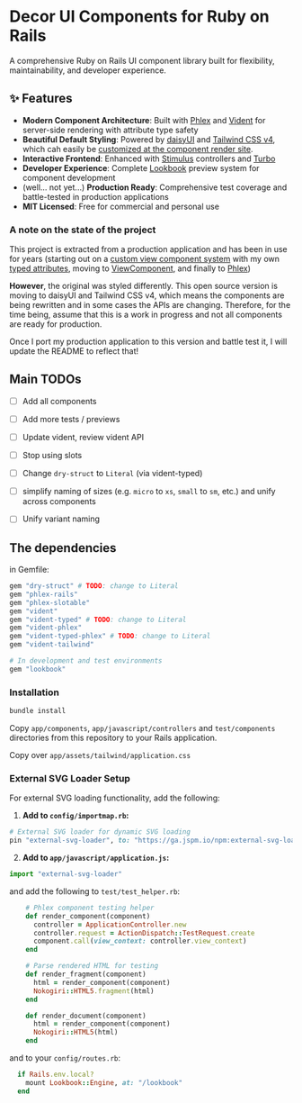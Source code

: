 # Decor UI Components for Ruby on Rails

A comprehensive Ruby on Rails UI component library built for flexibility, maintainability, and developer experience.

## ✨ Features

- **Modern Component Architecture**: Built with [Phlex](https://phlex.fun) and [Vident](https://github.com/stevegeek/vident) for server-side rendering with attribute type safety
- **Beautiful Default Styling**: Powered by [daisyUI](https://daisyui.com) and [Tailwind CSS v4](https://tailwindcss.com), which cah easily be [customized at the component render site](https://github.com/stevegeek/vident/blob/main/README.md?plain=1#L614).
- **Interactive Frontend**: Enhanced with [Stimulus](https://stimulus.hotwired.dev) controllers and [Turbo](https://turbo.hotwired.dev)
- **Developer Experience**: Complete [Lookbook](https://lookbook.build) preview system for component development
- (well... not yet...) **Production Ready**: Comprehensive test coverage and battle-tested in production applications
- **MIT Licensed**: Free for commercial and personal use

### A note on the state of the project

This project is extracted from a production application and has been in use for years (starting out on a [custom view component system](https://github.com/stevegeek/vc) with my own [typed attributes](https://github.com/stevegeek/typed_support), moving to [ViewComponent](https://viewcomponent.org), and finally to [Phlex](https://phlex.fun))

**However**, the original was styled differently. This open source version is moving to daisyUI and Tailwind CSS v4, which means the components are being rewritten 
and in some cases the APIs are changing. Therefore, for the time being, assume that this is a work in progress and not all components
are ready for production. 

Once I port my production application to this version and battle test it, I will update the README to reflect that!

## Main TODOs

- [ ] Add all components
- [ ] Add more tests / previews
- [ ] Update vident, review vident API
- [ ] Stop using slots
- [ ] Change `dry-struct` to `Literal` (via vident-typed)
- [ ] simplify naming of sizes (e.g. `micro` to `xs`, `small` to `sm`, etc.) and unify across components
- [ ] Unify variant naming


## The dependencies

in Gemfile:

```ruby
gem "dry-struct" # TODO: change to Literal
gem "phlex-rails"
gem "phlex-slotable"
gem "vident"
gem "vident-typed" # TODO: change to Literal
gem "vident-phlex" 
gem "vident-typed-phlex" # TODO: change to Literal
gem "vident-tailwind"

# In development and test environments
gem "lookbook"
```

### Installation

```bash
bundle install
```

Copy `app/components`, `app/javascript/controllers` and `test/components` directories from this repository to your Rails application.

Copy over `app/assets/tailwind/application.css`

### External SVG Loader Setup

For external SVG loading functionality, add the following:

1. **Add to `config/importmap.rb`:**
```ruby
# External SVG loader for dynamic SVG loading
pin "external-svg-loader", to: "https://ga.jspm.io/npm:external-svg-loader@1.7.1/dist/svg-loader.min.js"
```

2. **Add to `app/javascript/application.js`:**
```javascript
import "external-svg-loader"
```

and add the following to `test/test_helper.rb`:

```ruby
    # Phlex component testing helper
    def render_component(component)
      controller = ApplicationController.new
      controller.request = ActionDispatch::TestRequest.create
      component.call(view_context: controller.view_context)
    end

    # Parse rendered HTML for testing
    def render_fragment(component)
      html = render_component(component)
      Nokogiri::HTML5.fragment(html)
    end

    def render_document(component)
      html = render_component(component)
      Nokogiri::HTML5(html)
    end
```


and to your `config/routes.rb`:

```ruby
  if Rails.env.local?
    mount Lookbook::Engine, at: "/lookbook"
  end
```